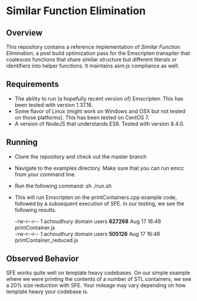 # Similar Function Elimination

## Overview
This repository contains a reference implementation of *Similar Function Elimination*, a post build optimization
pass for the Emscripten transpiler that coalesces functions that share similar structure but different literals or identifiers into
helper functions. It maintains asm.js compliance as well.

## Requirements
* The ability to run (a hopefully recent version of) Emscripten. This has been tested with version 1.37.16.
* Some flavor of Linux (might work on Windows and OSX but not tested on those platforms). This has been tested on CentOS 7.
* A version of NodeJS that understands ES6. Tested with version 8.4.0.

## Running
* Clone the repository and check out the master branch
* Navigate to the examples directory. Make sure that you can run emcc from your command line.
* Run the following command:
    sh ./run.sh
* This will run Emscripten on the printContainers.cpp example code, followed by a subsequent execution of SFE. In our testing, we see the following results.

    -rw-r--r-- 1 achoudhury domain users **627268** Aug 17 16:46 printContainer.js  
    -rw-r--r-- 1 achoudhury domain users **505126** Aug 17 16:46 printContainer_reduced.js

## Observed Behavior
SFE works quite well on template heavy codebases. On our simple example where we were printing the contents of a number
of STL containers, we see a 20% size reduction with SFE. Your mileage may vary depending on how template heavy your codebase is.
